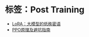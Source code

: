 # 标签：Post Training

-  [LoRA：大模型的低秩密语](../posts/LoRA：大模型的低秩密语.md)
-  [PPO原理及避坑指南](../posts/PPO原理及避坑指南.md)
